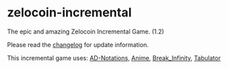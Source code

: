 # zelocoin-incremental
The epic and amazing Zelocoin Incremental Game. (1.2)

Please read the [changelog](https://github.com/Zolo101/zelocoin-incremental/blob/master/src/changelog.txt) for update information.

This incremental game uses:
[AD-Notations](https://github.com/antimatter-dimensions/notations),
[Anime](https://github.com/juliangarnier/anime/),
[Break_Infinity](https://github.com/Patashu/break_infinity.js),
[Tabulator](https://github.com/olifolkerd/tabulator)
